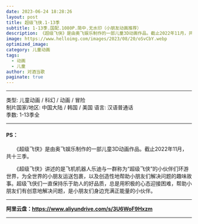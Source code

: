 ```yaml
---
date: 2023-06-24 18:28:26
layout: post
title: 超级飞侠.1-13季
subtitle: 1-13季.国配.1080P.简中.无水印（小朋友动画推荐）
description: 《超级飞侠》是由奥飞娱乐制作的一部儿童3D动画作品。截止2022年11月，共十三季...
image: https://www.helloimg.com/images/2023/08/20/oSvCbY.webp
optimized_image: 
category: 儿童动画
tags:
  - 动画
  - 儿童
author: 对酒当歌
paginate: true
---
```


---

类型: 儿童动画 / 科幻 / 动画 / 冒险  
制片国家/地区: 中国大陆 / 韩国 / 美国
语言: 汉语普通话  
季数: 1-13季全  

---

#### PS：

　　《超级飞侠》是由奥飞娱乐制作的一部儿童3D动画作品。截止2022年11月，共十三季。

　　《超级飞侠》讲述的是飞机机器人乐迪与一群称为“超级飞侠”的小伙伴们环游世界，为全世界的小朋友运送包裹，以及创造性地帮助小朋友们解决问题的趣味故事。超级飞侠们一直保持乐于助人的好品质，总是用积极的心态迎接困难，帮助小朋友们有创意地解决问题，是小朋友们身边充满正能量的小伙伴。

---

**阿里云盘：<https://www.aliyundrive.com/s/3U6WoF9Hxzm>**

---
